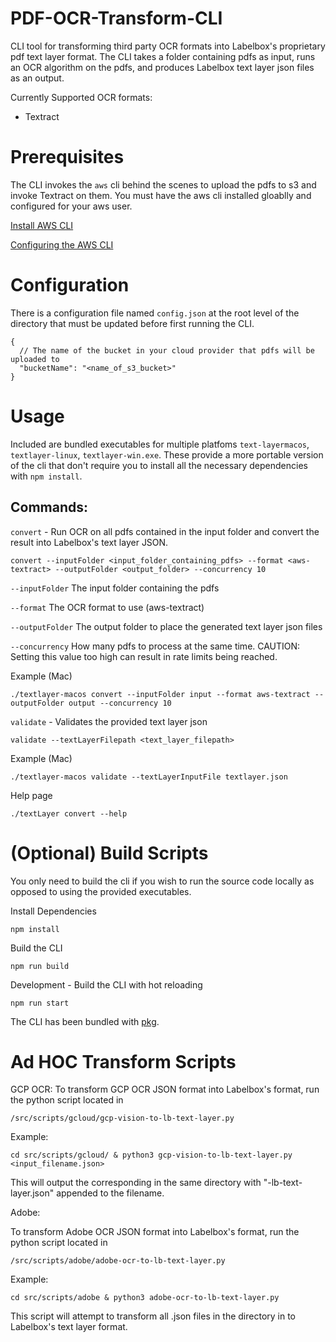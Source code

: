 # PDF-OCR-Transform-CLI

CLI tool for transforming third party OCR formats into Labelbox's proprietary pdf text layer format. The CLI takes a folder containing pdfs as input, runs an OCR algorithm on the pdfs, and produces Labelbox text layer json files as an output.

Currently Supported OCR formats:

- Textract

# Prerequisites

The CLI invokes the `aws` cli behind the scenes to upload the pdfs to s3 and invoke Textract on them. You must have the aws cli installed gloablly and configured for your aws user.

[Install AWS CLI](https://docs.aws.amazon.com/cli/latest/userguide/getting-started-install.html)

[Configuring the AWS CLI](https://docs.aws.amazon.com/cli/latest/userguide/getting-started-prereqs.html)

# Configuration

There is a configuration file named `config.json` at the root level of the directory that must be updated before first running the CLI.

```
{
  // The name of the bucket in your cloud provider that pdfs will be uploaded to
  "bucketName": "<name_of_s3_bucket>"
}
```

# Usage

Included are bundled executables for multiple platfoms `text-layermacos`, `textlayer-linux`, `textlayer-win.exe`. These provide a more portable version of the cli that don't require you to install all the necessary dependencies with `npm install`.

## Commands:

`convert` - Run OCR on all pdfs contained in the input folder and convert the result into Labelbox's text layer JSON.

`convert --inputFolder <input_folder_containing_pdfs> --format <aws-textract> --outputFolder <output_folder> --concurrency 10`

`--inputFolder` The input folder containing the pdfs

`--format` The OCR format to use (aws-textract)

`--outputFolder` The output folder to place the generated text layer json files

`--concurrency` How many pdfs to process at the same time. CAUTION: Setting this value too high can result in rate limits being reached.

Example (Mac)

```
./textlayer-macos convert --inputFolder input --format aws-textract --outputFolder output --concurrency 10
```

`validate` - Validates the provided text layer json

`validate --textLayerFilepath <text_layer_filepath>`

Example (Mac)

`./textlayer-macos validate --textLayerInputFile textlayer.json`

Help page

```
./textLayer convert --help
```

# (Optional) Build Scripts

You only need to build the cli if you wish to run the source code locally as opposed to using the provided executables.

Install Dependencies

```
npm install
```

Build the CLI

```
npm run build
```

Development - Build the CLI with hot reloading

```
npm run start
```

The CLI has been bundled with [pkg](https://www.npmjs.com/package/pkg).

# Ad HOC Transform Scripts

GCP OCR:
To transform GCP OCR JSON format into Labelbox's format, run the python script located in

```
/src/scripts/gcloud/gcp-vision-to-lb-text-layer.py
```

Example:

```
cd src/scripts/gcloud/ & python3 gcp-vision-to-lb-text-layer.py <input_filename.json>
```

This will output the corresponding in the same directory with "-lb-text-layer.json" appended to the filename.

Adobe:

To transform Adobe OCR JSON format into Labelbox's format, run the python script located in

```
/src/scripts/adobe/adobe-ocr-to-lb-text-layer.py
```

Example:

```
cd src/scripts/adobe & python3 adobe-ocr-to-lb-text-layer.py
```

This script will attempt to transform all .json files in the directory in to Labelbox's text layer format.
